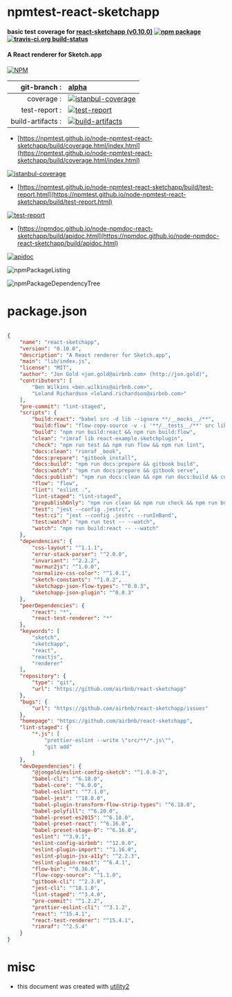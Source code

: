 # npmtest-react-sketchapp

#### basic test coverage for  [react-sketchapp (v0.10.0)](https://github.com/airbnb/react-sketchapp)  [![npm package](https://img.shields.io/npm/v/npmtest-react-sketchapp.svg?style=flat-square)](https://www.npmjs.org/package/npmtest-react-sketchapp) [![travis-ci.org build-status](https://api.travis-ci.org/npmtest/node-npmtest-react-sketchapp.svg)](https://travis-ci.org/npmtest/node-npmtest-react-sketchapp)

#### A React renderer for Sketch.app

[![NPM](https://nodei.co/npm/react-sketchapp.png?downloads=true&downloadRank=true&stars=true)](https://www.npmjs.com/package/react-sketchapp)

| git-branch : | [alpha](https://github.com/npmtest/node-npmtest-react-sketchapp/tree/alpha)|
|--:|:--|
| coverage : | [![istanbul-coverage](https://npmtest.github.io/node-npmtest-react-sketchapp/build/coverage.badge.svg)](https://npmtest.github.io/node-npmtest-react-sketchapp/build/coverage.html/index.html)|
| test-report : | [![test-report](https://npmtest.github.io/node-npmtest-react-sketchapp/build/test-report.badge.svg)](https://npmtest.github.io/node-npmtest-react-sketchapp/build/test-report.html)|
| build-artifacts : | [![build-artifacts](https://npmtest.github.io/node-npmtest-react-sketchapp/glyphicons_144_folder_open.png)](https://github.com/npmtest/node-npmtest-react-sketchapp/tree/gh-pages/build)|

- [https://npmtest.github.io/node-npmtest-react-sketchapp/build/coverage.html/index.html](https://npmtest.github.io/node-npmtest-react-sketchapp/build/coverage.html/index.html)

[![istanbul-coverage](https://npmtest.github.io/node-npmtest-react-sketchapp/build/screenCapture.buildCi.browser.%252Ftmp%252Fbuild%252Fcoverage.lib.html.png)](https://npmtest.github.io/node-npmtest-react-sketchapp/build/coverage.html/index.html)

- [https://npmtest.github.io/node-npmtest-react-sketchapp/build/test-report.html](https://npmtest.github.io/node-npmtest-react-sketchapp/build/test-report.html)

[![test-report](https://npmtest.github.io/node-npmtest-react-sketchapp/build/screenCapture.buildCi.browser.%252Ftmp%252Fbuild%252Ftest-report.html.png)](https://npmtest.github.io/node-npmtest-react-sketchapp/build/test-report.html)

- [https://npmdoc.github.io/node-npmdoc-react-sketchapp/build/apidoc.html](https://npmdoc.github.io/node-npmdoc-react-sketchapp/build/apidoc.html)

[![apidoc](https://npmdoc.github.io/node-npmdoc-react-sketchapp/build/screenCapture.buildCi.browser.%252Ftmp%252Fbuild%252Fapidoc.html.png)](https://npmdoc.github.io/node-npmdoc-react-sketchapp/build/apidoc.html)

![npmPackageListing](https://npmtest.github.io/node-npmtest-react-sketchapp/build/screenCapture.npmPackageListing.svg)

![npmPackageDependencyTree](https://npmtest.github.io/node-npmtest-react-sketchapp/build/screenCapture.npmPackageDependencyTree.svg)



# package.json

```json

{
    "name": "react-sketchapp",
    "version": "0.10.0",
    "description": "A React renderer for Sketch.app",
    "main": "lib/index.js",
    "license": "MIT",
    "author": "Jon Gold <jon.gold@airbnb.com> (http://jon.gold)",
    "contributors": [
        "Ben Wilkins <ben.wilkins@airbnb.com>",
        "Leland Richardson <leland.richardson@airbnb.com>"
    ],
    "pre-commit": "lint-staged",
    "scripts": {
        "build:react": "babel src -d lib --ignore **/__mocks__/**",
        "build:flow": "flow-copy-source -v -i '**/__tests__/**' src lib",
        "build": "npm run build:react && npm run build:flow",
        "clean": "rimraf lib react-example.sketchplugin",
        "check": "npm run test && npm run flow && npm run lint",
        "docs:clean": "rimraf _book",
        "docs:prepare": "gitbook install",
        "docs:build": "npm run docs:prepare && gitbook build",
        "docs:watch": "npm run docs:prepare && gitbook serve",
        "docs:publish": "npm run docs:clean && npm run docs:build && cd _book && git init && git commit --allow-empty -m 'update book' && git fetch git@github.com:airbnb/react-sketchapp.git gh-pages && git checkout -b gh-pages && git add . && git commit -am 'update book' && git push git@github.com:airbnb/react-sketchapp.git gh-pages --force",
        "flow": "flow",
        "lint": "eslint .",
        "lint-staged": "lint-staged",
        "prepublishOnly": "npm run clean && npm run check && npm run build",
        "test": "jest --config .jestrc",
        "test:ci": "jest --config .jestrc --runInBand",
        "test:watch": "npm run test -- --watch",
        "watch": "npm run build:react -- --watch"
    },
    "dependencies": {
        "css-layout": "^1.1.1",
        "error-stack-parser": "^2.0.0",
        "invariant": "^2.2.2",
        "murmur2js": "^1.0.0",
        "normalize-css-color": "^1.0.1",
        "sketch-constants": "^1.0.2",
        "sketchapp-json-flow-types": "^0.0.3",
        "sketchapp-json-plugin": "^0.0.3"
    },
    "peerDependencies": {
        "react": "*",
        "react-test-renderer": "*"
    },
    "keywords": [
        "sketch",
        "sketchapp",
        "react",
        "reactjs",
        "renderer"
    ],
    "repository": {
        "type": "git",
        "url": "https://github.com/airbnb/react-sketchapp"
    },
    "bugs": {
        "url": "https://github.com/airbnb/react-sketchapp/issues"
    },
    "homepage": "https://github.com/airbnb/react-sketchapp",
    "lint-staged": {
        "*.js": [
            "prettier-eslint --write \"src/**/*.js\"",
            "git add"
        ]
    },
    "devDependencies": {
        "@jongold/eslint-config-sketch": "^1.0.0-2",
        "babel-cli": "^6.18.0",
        "babel-core": "^6.0.0",
        "babel-eslint": "^7.1.0",
        "babel-jest": "^18.0.0",
        "babel-plugin-transform-flow-strip-types": "^6.18.0",
        "babel-polyfill": "^6.20.0",
        "babel-preset-es2015": "^6.18.0",
        "babel-preset-react": "^6.16.0",
        "babel-preset-stage-0": "^6.16.0",
        "eslint": "^3.9.1",
        "eslint-config-airbnb": "^12.0.0",
        "eslint-plugin-import": "^1.16.0",
        "eslint-plugin-jsx-a11y": "^2.2.3",
        "eslint-plugin-react": "^6.4.1",
        "flow-bin": "^0.36.0",
        "flow-copy-source": "^1.1.0",
        "gitbook-cli": "^2.3.0",
        "jest-cli": "^18.1.0",
        "lint-staged": "^3.4.0",
        "pre-commit": "^1.2.2",
        "prettier-eslint-cli": "^3.1.2",
        "react": "^15.4.1",
        "react-test-renderer": "^15.4.1",
        "rimraf": "^2.5.4"
    }
}
```



# misc
- this document was created with [utility2](https://github.com/kaizhu256/node-utility2)
